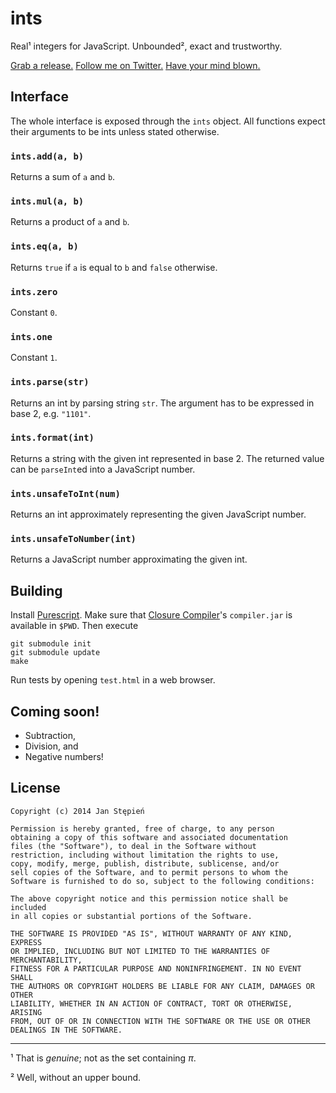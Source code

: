 # ints

Real¹ integers for JavaScript.
Unbounded², exact and trustworthy.

[Grab a release.][rel]
[Follow me on Twitter.][t]
[Have your mind blown.][ps]

[rel]: https://github.com/jstepien/ints/releases
[t]: https://twitter.com/janstepien

## Interface

The whole interface is exposed through the `ints` object.
All functions expect their arguments to be ints unless stated otherwise.

### `ints.add(a, b)`

Returns a sum of `a` and `b`.

### `ints.mul(a, b)`

Returns a product of `a` and `b`.

### `ints.eq(a, b)`

Returns `true` if `a` is equal to `b` and `false` otherwise.

### `ints.zero`

Constant `0`.

### `ints.one`

Constant `1`.

### `ints.parse(str)`

Returns an int by parsing string `str`.
The argument has to be expressed in base 2, e.g. `"1101"`.

### `ints.format(int)`

Returns a string with the given int represented in base 2.
The returned value can be `parseInt`ed into a JavaScript number.

### `ints.unsafeToInt(num)`

Returns an int approximately representing the given JavaScript number.

### `ints.unsafeToNumber(int)`

Returns a JavaScript number approximating the given int.

## Building

Install [Purescript][ps].
Make sure that [Closure Compiler][cc]'s `compiler.jar` is available in `$PWD`.
Then execute

    git submodule init
    git submodule update
    make

Run tests by opening `test.html` in a web browser.

[cc]: https://github.com/google/closure-compiler
[ps]: https://github.com/purescript/purescript

## Coming soon!

  - Subtraction,
  - Division, and
  - Negative numbers!

## License

    Copyright (c) 2014 Jan Stępień

    Permission is hereby granted, free of charge, to any person
    obtaining a copy of this software and associated documentation
    files (the "Software"), to deal in the Software without
    restriction, including without limitation the rights to use,
    copy, modify, merge, publish, distribute, sublicense, and/or
    sell copies of the Software, and to permit persons to whom the
    Software is furnished to do so, subject to the following conditions:

    The above copyright notice and this permission notice shall be included
    in all copies or substantial portions of the Software.

    THE SOFTWARE IS PROVIDED "AS IS", WITHOUT WARRANTY OF ANY KIND, EXPRESS
    OR IMPLIED, INCLUDING BUT NOT LIMITED TO THE WARRANTIES OF MERCHANTABILITY,
    FITNESS FOR A PARTICULAR PURPOSE AND NONINFRINGEMENT. IN NO EVENT SHALL
    THE AUTHORS OR COPYRIGHT HOLDERS BE LIABLE FOR ANY CLAIM, DAMAGES OR OTHER
    LIABILITY, WHETHER IN AN ACTION OF CONTRACT, TORT OR OTHERWISE, ARISING
    FROM, OUT OF OR IN CONNECTION WITH THE SOFTWARE OR THE USE OR OTHER
    DEALINGS IN THE SOFTWARE.

---

¹ That is _genuine_; not as the set containing _π_.

² Well, without an upper bound.

